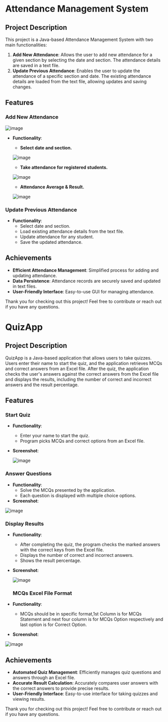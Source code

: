 # Attendance Management System

## Project Description

This project is a Java-based Attendance Management System with two main functionalities:
1. **Add New Attendance**: Allows the user to add new attendance for a given section by selecting the date and section. The attendance details are saved in a text file.
2. **Update Previous Attendance**: Enables the user to update the attendance of a specific section and date. The existing attendance details are loaded from the text file, allowing updates and saving changes.

## Features

### Add New Attendance
![image](https://github.com/huzaifasaeed123/Java-Projects-OOP-DSA-/assets/143410512/52084418-7556-4861-8c39-45251593ff23)

- **Functionality**: 
  - **Select date and section.**
    
   ![image](https://github.com/huzaifasaeed123/Java-Projects-OOP-DSA-/assets/143410512/44a5e4a2-e801-4363-84b0-bd9a2550eb3b)
  - **Take attendance for registered students.**
    
   ![image](https://github.com/huzaifasaeed123/Java-Projects-OOP-DSA-/assets/143410512/23b8788f-bd36-42ec-a469-4839b819b3a6)
  - **Attendance Average & Result.**
    
   ![image](https://github.com/huzaifasaeed123/Java-Projects-OOP-DSA-/assets/143410512/85090763-0a83-4e85-bf12-66157c21fe0e)
### Update Previous Attendance

- **Functionality**: 
  - Select date and section.
  - Load existing attendance details from the text file.
  - Update attendance for any student.
  - Save the updated attendance.

## Achievements

- **Efficient Attendance Management**: Simplified process for adding and updating attendance.
- **Data Persistence**: Attendance records are securely saved and updated in text files.
- **User-Friendly Interface**: Easy-to-use GUI for managing attendance.

Thank you for checking out this project! Feel free to contribute or reach out if you have any questions.

# QuizApp

## Project Description

QuizApp is a Java-based application that allows users to take quizzes. Users enter their name to start the quiz, and the application retrieves MCQs and correct answers from an Excel file. After the quiz, the application checks the user's answers against the correct answers from the Excel file and displays the results, including the number of correct and incorrect answers and the result percentage.

## Features

### Start Quiz

- **Functionality**: 
  - Enter your name to start the quiz.
  - Program picks MCQs and correct options from an Excel file.
- **Screenshot**:

  ![image](https://github.com/huzaifasaeed123/Java-Projects-OOP-DSA-/assets/143410512/f96f1098-9881-4dd9-a496-8c95e2a2e72b)


### Answer Questions

- **Functionality**: 
  - Solve the MCQs presented by the application.
  - Each question is displayed with multiple choice options.
- **Screenshot**:
  
 ![image](https://github.com/huzaifasaeed123/Java-Projects-OOP-DSA-/assets/143410512/330bb605-ddb0-48a4-80f7-1460c0ca2678)


### Display Results

- **Functionality**: 
  - After completing the quiz, the program checks the marked answers with the correct keys from the Excel file.
  - Displays the number of correct and incorrect answers.
  - Shows the result percentage.
- **Screenshot**:
  
  ![image](https://github.com/huzaifasaeed123/Java-Projects-OOP-DSA-/assets/143410512/9635fdd8-30de-4e56-8985-c2184eadf8bc)
  
  ### MCQs Excel File Format

- **Functionality**: 
  - MCQs should be in specific format,1st Column is for MCQs Statement and next four column is for MCQs Option respectively and last option is for Correct Option.
- **Screenshot**:
  
![image](https://github.com/huzaifasaeed123/Java-Projects-OOP-DSA-/assets/143410512/734b4842-ae33-4af5-b95c-fe92d2de61ad)



## Achievements

- **Automated Quiz Management**: Efficiently manages quiz questions and answers through an Excel file.
- **Accurate Result Calculation**: Accurately compares user answers with the correct answers to provide precise results.
- **User-Friendly Interface**: Easy-to-use interface for taking quizzes and viewing results.

Thank you for checking out this project! Feel free to contribute or reach out if you have any questions.

